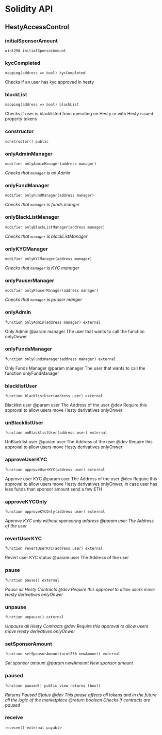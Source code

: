 # Solidity API

## HestyAccessControl

### initialSponsorAmount

```solidity
uint256 initialSponsorAmount
```

### kycCompleted

```solidity
mapping(address => bool) kycCompleted
```

Checks if an user has kyc approved in hesty

### blackList

```solidity
mapping(address => bool) blackList
```

Checks if user is blacklisted from operating on Hesty or with
        Hesty issued property tokens

### constructor

```solidity
constructor() public
```

### onlyAdminManager

```solidity
modifier onlyAdminManager(address manager)
```

_Checks that `manager` is an Admin_

### onlyFundManager

```solidity
modifier onlyFundManager(address manager)
```

_Checks that `manager` is funds manger_

### onlyBlackListManager

```solidity
modifier onlyBlackListManager(address manager)
```

_Checks that `manager` is blackListManager_

### onlyKYCManager

```solidity
modifier onlyKYCManager(address manager)
```

_Checks that `manager` is KYC manager_

### onlyPauserManager

```solidity
modifier onlyPauserManager(address manager)
```

_Checks that `manager` is pauser manger_

### onlyAdmin

```solidity
function onlyAdmin(address manager) external
```

Only Admin
        @param  manager The user that wants to call the function
                onlyOnwer

### onlyFundsManager

```solidity
function onlyFundsManager(address manager) external
```

Only Funds Manager
        @param  manager The user that wants to call the function
                onlyFundManager

### blacklistUser

```solidity
function blacklistUser(address user) external
```

Blacklist user
        @param  user The Address of the user
        @dev    Require this approval to allow users move Hesty derivatives
                onlyOnwer

### unBlacklistUser

```solidity
function unBlacklistUser(address user) external
```

UnBlacklist user
        @param user The Address of the user
        @dev Require this approval to allow users move Hesty derivatives
             onlyOnwer

### approveUserKYC

```solidity
function approveUserKYC(address user) external
```

Approve user KYC
                @param user The Address of the user
        @dev Require this approval to allow users move Hesty derivatives
             onlyOnwer, in case user has less funds than sponsor amount send a few ETH

### approveKYCOnly

```solidity
function approveKYCOnly(address user) external
```

_Approve KYC only without sponsoring address
        @param  user The Address of the user_

### revertUserKYC

```solidity
function revertUserKYC(address user) external
```

Revert user KYC status
        @param user The Address of the user

### pause

```solidity
function pause() external
```

_Pause all Hesty Contracts
        @dev    Require this approval to allow users move Hesty derivatives
                onlyOnwer_

### unpause

```solidity
function unpause() external
```

_Unpause all Hesty Contracts
        @dev    Require this approval to allow users move Hesty derivatives
                onlyOnwer_

### setSponsorAmount

```solidity
function setSponsorAmount(uint256 newAmount) external
```

_Set sponsor amount
        @param newAmount New sponsor amount_

### paused

```solidity
function paused() public view returns (bool)
```

_Returns Paused Status
        @dev This pause affects all tokens and in the future all
             the logic of the marketplace
        @return boolean Checks if contracts are paused_

### receive

```solidity
receive() external payable
```

